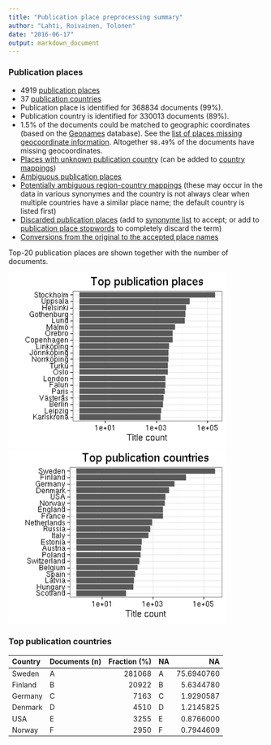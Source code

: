 ```yaml
---
title: "Publication place preprocessing summary"
author: "Lahti, Roivainen, Tolonen"
date: "2016-06-17"
output: markdown_document
---
```


### Publication places

 * 4919 [publication places](output.tables/publication_place_accepted.csv)
 * 37 [publication countries](output.tables/country_accepted.csv) 
 * Publication place is identified for 368834 documents (99%). 
 * Publication country is identified for 330013 documents (89%).
 * 1.5% of the documents could be matched to geographic coordinates (based on the [Geonames](http://download.geonames.org/export/dump/) database). See the [list of places missing geocoordinate information](output.tables/absentgeocoordinates.csv). Altogether ``98.49``% of the documents have missing geocoordinates.
 * [Places with unknown publication country](output.tables/publication_place_missingcountry.csv) (can be added to [country mappings](https://github.com/rOpenGov/bibliographica/blob/master/inst/extdata/reg2country.csv))
 * [Ambiguous publication places](output.tables/publication_place_ambiguous.csv)
 * [Potentially ambiguous region-country mappings](output.tables/publication_country_ambiguous.csv) (these may occur in the data in various synonymes and the country is not always clear when multiple countries have a similar place name; the default country is listed first)
 * [Discarded publication places](output.tables/publication_place_discarded.csv) (add to [synonyme list](https://github.com/rOpenGov/bibliographica/blob/master/inst/extdata/PublicationPlaceSynonymes.csv) to accept; or add to [publication place stopwords](https://github.com/rOpenGov/bibliographica/blob/master/inst/extdata/stopwords_for_place.csv) to completely discard the term)
 * [Conversions from the original to the accepted place names](output.tables/publication_place_conversion_nontrivial.csv)

Top-20 publication places are shown together with the number of documents.

<img src="figure/summaryplace-1.png" title="plot of chunk summaryplace" alt="plot of chunk summaryplace" width="430px" /><img src="figure/summaryplace-2.png" title="plot of chunk summaryplace" alt="plot of chunk summaryplace" width="430px" />


### Top publication countries


|Country |Documents (n) | Fraction (%)|NA |         NA|
|:-------|:-------------|------------:|:--|----------:|
|Sweden  |A             |       281068|A  | 75.6940760|
|Finland |B             |        20922|B  |  5.6344780|
|Germany |C             |         7163|C  |  1.9290587|
|Denmark |D             |         4510|D  |  1.2145825|
|USA     |E             |         3255|E  |  0.8766000|
|Norway  |F             |         2950|F  |  0.7944609|

